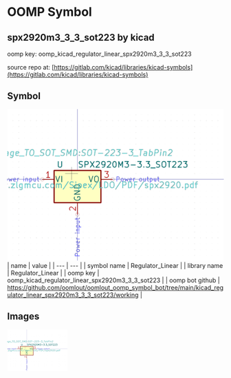 # OOMP Symbol  
## spx2920m3_3_3_sot223  by kicad  
  
oomp key: oomp_kicad_regulator_linear_spx2920m3_3_3_sot223  
  
source repo at: [https://gitlab.com/kicad/libraries/kicad-symbols](https://gitlab.com/kicad/libraries/kicad-symbols)  
## Symbol  
  
[![working.png](working_600.png)](working.png)  
| name | value | 
| --- | --- | 
| symbol name | Regulator_Linear | 
| library name | Regulator_Linear | 
| oomp key | oomp_kicad_regulator_linear_spx2920m3_3_3_sot223 | 
| oomp bot github | https://github.com/oomlout/oomlout_oomp_symbol_bot/tree/main/kicad_regulator_linear_spx2920m3_3_3_sot223/working | 
## Images  
  
[![working.png](working_140.png)](working.png)  
